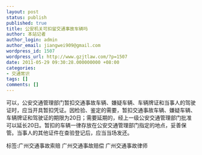 ```yaml
---
layout: post
status: publish
published: true
title: 公安机关可扣留交通事故车辆吗
author: 本站记者
author_login: admin
author_email: jiangwei909@gmail.com
wordpress_id: 1507
wordpress_url: http://www.gzjtlaw.com/?p=1507
date: 2011-05-29 09:30:28.000000000 +08:00
categories:
- 交通常识
tags: []
comments: []
---
```

 可以，公安交通管理部门暂扣交通事故车辆、嫌疑车辆、车辆牌证和当事人的驾驶证时，应当开具暂扣凭证。因检验、鉴定的需要，暂扣交通事故车辆、嫌疑车辆、车辆牌证和驾驶证的期限为20日；需要延期的，经上一级公安交通管理部门批准可以延长20日。暂扣的车辆一律存放在公安交通管理部门指定的地点，妥善保管。当事人的其他证件在查验登记后，应当当场发还。 标签:广州交通事故索赔 广州交通事故赔偿 广州交通事故律师
